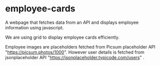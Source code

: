 # employee-cards
A webpage that fetches data from an API and displays employee information using javascript.

We are using grid to display employee cards efficiently.

Employee images are placeholders fetched from Picsum placeholder API "https://picsum.photos/1000".
However user details is fetched from jsonplaceholder API "https://jsonplaceholder.typicode.com/users" .
